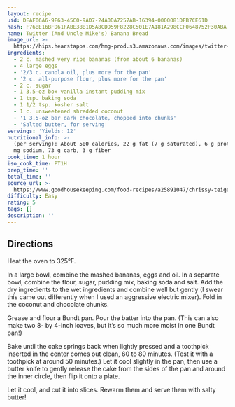 ```yaml
---
layout: recipe
uid: DEAF06A6-9F63-45C0-9AD7-24A0DA7257AB-16394-0000081DFB7CE61D
hash: F76BE16BFD61FABE38B1D5A8CDD59F8228C501E7A181A298CCF0648752F30ABA
name: Twitter (And Uncle Mike's) Banana Bread
image_url: >-
  https://hips.hearstapps.com/hmg-prod.s3.amazonaws.com/images/twitter-banana-bread-chrissy-teigen-ghk-1547484589.jpg?crop=1xw:0.99975xh;center,top&resize=480:*
ingredients:
  - 2 c. mashed very ripe bananas (from about 6 bananas)
  - 4 large eggs
  - '2/3 c. canola oil, plus more for the pan'
  - '2 c. all-purpose flour, plus more for the pan'
  - 2 c. sugar
  - 1 3.5-oz box vanilla instant pudding mix
  - 1 tsp. baking soda
  - 1 1/2 tsp. kosher salt
  - 1 c. unsweetened shredded coconut
  - '1 3.5-oz bar dark chocolate, chopped into chunks'
  - 'Salted butter, for serving'
servings: 'Yields: 12'
nutritional_info: >-
  (per serving): About 500 calories, 22 g fat (7 g saturated), 6 g protein, 495
  mg sodium, 73 g carb, 3 g fiber
cook_time: 1 hour
iso_cook_time: PT1H
prep_time: ''
total_time: ''
source_url: >-
  https://www.goodhousekeeping.com/food-recipes/a25891047/chrissy-teigen-banana-bread-recipe/
difficulty: Easy
rating: 5
tags: []
description: ''
---
```

## Directions

Heat the oven to 325°F.

In a large bowl, combine the mashed bananas, eggs and oil. In a separate bowl, combine the flour, sugar, pudding mix, baking soda and salt. Add the dry ingredients to the wet ingredients and combine well but gently (I swear this came out differently when I used an aggressive electric mixer). Fold in the coconut and chocolate chunks.

Grease and flour a Bundt pan. Pour the batter into the pan. (This can also make two 8- by 4-inch loaves, but it’s so much more moist in one Bundt pan!)

Bake until the cake springs back when lightly pressed and a toothpick inserted in the center comes out clean, 60 to 80 minutes. (Test it with a toothpick at around 50 minutes.) Let it cool slightly in the pan, then use a butter knife to gently release the cake from the sides of the pan and around the inner circle, then flip it onto a plate.

Let it cool, and cut it into slices. Rewarm them and serve them with salty butter!
